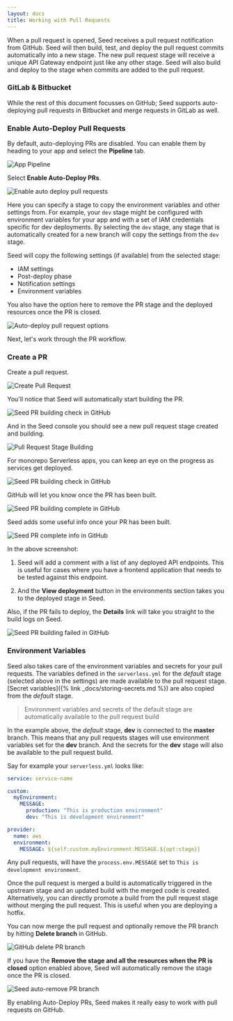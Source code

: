 ```yaml
---
layout: docs
title: Working with Pull Requests
---
```


When a pull request is opened, Seed receives a pull request notification from GitHub. Seed will then build, test, and deploy the pull request commits automatically into a new stage. The new pull request stage will receive a unique API Gateway endpoint just like any other stage. Seed will also build and deploy to the stage when commits are added to the pull request.

### GitLab & Bitbucket

While the rest of this document focusses on GitHub; Seed supports auto-deploying pull requests in Bitbucket and merge requests in GitLab as well.

### Enable Auto-Deploy Pull Requests

By default, auto-deploying PRs are disabled. You can enable them by heading to your app and select the **Pipeline** tab.

![App Pipeline](/assets/docs/working-with-pull-requests/app-pipeline.png)

Select **Enable Auto-Deploy PRs**.

![Enable auto deploy pull requests](/assets/docs/working-with-pull-requests/enable-auto-deploy-pr.png)

Here you can specify a stage to copy the environment variables and other settings from. For example, your `dev` stage might be configured with environment variables for your app and with a set of IAM credentials specific for dev deployments. By selecting the `dev` stage, any stage that is automatically created for a new branch will copy the settings from the `dev` stage.

Seed will copy the following settings (if available) from the selected stage:

- IAM settings
- Post-deploy phase
- Notification settings
- Environment variables

You also have the option here to remove the PR stage and the deployed resources once the PR is closed.

![Auto-deploy pull request options](/assets/docs/working-with-pull-requests/auto-deploy-pr-options.png)

Next, let's work through the PR workflow.

### Create a PR

Create a pull request.

![Create Pull Request](/assets/docs/working-with-pull-requests/create-pull-request.png)

You'll notice that Seed will automatically start building the PR.

![Seed PR building check in GitHub](/assets/docs/working-with-pull-requests/seed-pr-building-check-in-github.png)

And in the Seed console you should see a new pull request stage created and building.

![Pull Request Stage Building](/assets/docs/working-with-pull-requests/pull-request-stage-building.png)

For monorepo Serverless apps, you can keep an eye on the progress as services get deployed.

![Seed PR building check in GitHub](/assets/docs/working-with-pull-requests/seed-pr-building-check-progress-in-github.png)

GitHub will let you know once the PR has been built.

![Seed PR building complete in GitHub](/assets/docs/working-with-pull-requests/seed-pr-building-complete-in-github.png)

Seed adds some useful info once your PR has been built.

![Seed PR complete info in GitHub](/assets/docs/working-with-pull-requests/seed-pr-complete-info-in-github.png)

In the above screenshot:

1. Seed will add a comment with a list of any deployed API endpoints. This is useful for cases where you have a frontend application that needs to be tested against this endpoint.

2. And the **View deployment** button in the environments section takes you to the deployed stage in Seed.

Also, if the PR fails to deploy, the **Details** link will take you straight to the build logs on Seed.

![Seed PR building failed in GitHub](/assets/docs/working-with-pull-requests/seed-pr-building-failed-in-github.png)

### Environment Variables

Seed also takes care of the environment variables and secrets for your pull requests. The variables defined in the `serverless.yml` for the _default_ stage (selected above in the settings) are made available to the pull request stage. [Secret variables]({% link _docs/storing-secrets.md %}) are also copied from the _default_ stage.

> Environment variables and secrets of the default stage are automatically available to the pull request build

In the example above, the _default_ stage, **dev** is connected to the **master** branch. This means that any pull requests stages will use environment variables set for the **dev** branch. And the secrets for the **dev** stage will also be available to the pull request build.

Say for example your `serverless.yml` looks like:

``` yaml
service: service-name

custom:
  myEnvironment:
    MESSAGE:
      production: "This is production environment"
      dev: "This is development environment"

provider:
  name: aws
  environment:
    MESSAGE: ${self:custom.myEnvironment.MESSAGE.${opt:stage}}
```

Any pull requests, will have the `process.env.MESSAGE` set to `This is development environment`.

Once the pull request is merged a build is automatically triggered in the upstream stage and an updated build with the merged code is created. Alternatively, you can directly promote a build from the pull request stage without merging the pull request. This is useful when you are deploying a hotfix.

You can now merge the pull request and optionally remove the PR branch by hitting **Delete branch** in GitHub.

![GitHub delete PR branch](/assets/docs/working-with-pull-requests/github-delete-pr-branch.png)

If you have the **Remove the stage and all the resources when the PR is closed** option enabled above, Seed will automatically remove the stage once the PR is closed.

![Seed auto-remove PR branch](/assets/docs/working-with-pull-requests/seed-auto-remove-pr-branch.png)

By enabling Auto-Deploy PRs, Seed makes it really easy to work with pull requests on GitHub.
